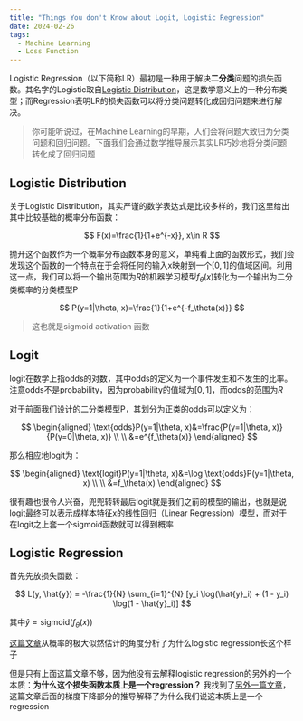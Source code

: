 ```yaml
---
title: "Things You don't Know about Logit, Logistic Regression"
date: 2024-02-26
tags:
  - Machine Learning
  - Loss Function
---
```



Logistic Regression（以下简称LR）最初是一种用于解决**二分类**问题的损失函数。其名字的Logistic取自[Logistic Distribution](https://en.wikipedia.org/wiki/Logistic_distribution)，这是数学意义上的一种分布类型；而Regression表明LR的损失函数可以将分类问题转化成回归问题来进行解决。

> 你可能听说过，在Machine Learning的早期，人们会将问题大致归为分类问题和回归问题。下面我们会通过数学推导展示其实LR巧妙地将分类问题转化成了回归问题

## Logistic Distribution

关于Logistic Distribution，其实严谨的数学表达式是比较多样的，我们这里给出其中比较基础的概率分布函数：

$$
F(x)=\frac{1}{1+e^{-x}}, x\in R
$$

抛开这个函数作为一个概率分布函数本身的意义，单纯看上面的函数形式，我们会发现这个函数的一个特点在于会将任何的输入x映射到一个$[0,1]$的值域区间。利用这一点，我们可以将一个输出范围为$R$的机器学习模型$f_{\theta}(x)$转化为一个输出为二分类概率的分类模型P

$$
P(y=1|\theta, x)=\frac{1}{1+e^{-f_\theta(x)}}
$$

> 这也就是sigmoid activation 函数

## Logit

logit在数学上指odds的对数，其中odds的定义为一个事件发生和不发生的比率。注意odds不是probability，因为probability的值域为$[0,1]$，而odds的范围为$R$

对于前面我们设计的二分类模型P，其划分为正类的odds可以定义为：

$$
\begin{aligned}
\text{odds}P(y=1|\theta, x)&=\frac{P(y=1|\theta, x)}{P(y=0|\theta, x)} \\
\\
&=e^{f_\theta(x)}
\end{aligned}
$$

那么相应地logit为：

$$
\begin{aligned}
\text{logit}P(y=1|\theta, x)&=\log \text{odds}P(y=1|\theta, x) \\
\\
&=f_\theta(x)
\end{aligned}
$$

很有趣也很令人兴奋，兜兜转转最后logit就是我们之前的模型的输出，也就是说logit最终可以表示成样本特征x的线性回归（Linear Regression）模型，而对于在logit之上套一个sigmoid函数就可以得到概率

## Logistic Regression

首先先放损失函数：

$$
L(y, \hat{y}) = -\frac{1}{N} \sum_{i=1}^{N} [y_i \log(\hat{y}_i) + (1 - y_i) \log(1 - \hat{y}_i)]
$$

其中$\hat{y}=\text{sigmoid}(f_\theta(x))$

[这篇文章](https://blog.csdn.net/zjuPeco/article/details/77165974)从概率的极大似然估计的角度分析了为什么logistic regression长这个样子

但是只有上面这篇文章不够，因为他没有去解释logistic regression的另外的一个本质：**为什么这个损失函数本质上是一个regression？** 我找到了[另外一篇文章](https://blog.csdn.net/qq_35200479/article/details/94966317)，这篇文章后面的梯度下降部分的推导解释了为什么我们说这本质上是一个regression